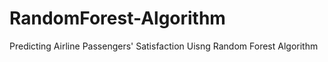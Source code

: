 # RandomForest-Algorithm
 Predicting Airline Passengers' Satisfaction Uisng Random Forest Algorithm
